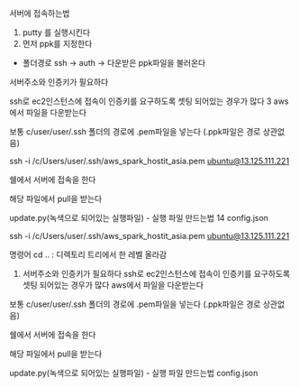 
서버에 접속하는법 
1. putty 를 실행시킨다 
2. 먼저 ppk를 지정한다 
  - 폴더경로 ssh -> auth -> 다운받은 ppk파일을 불러온다 

서버주소와 인증키가 필요하다 

ssh로 ec2인스턴스에 접속이 인증키를 요구하도록 셋팅 되어있는 경우가 많다 
3
aws에서 파일을 다운받는다 


보통 c/user/user/.ssh 폴더의 경로에 .pem파일을 넣는다 (.ppk파일은 경로 상관없음)

​ssh -i /c/Users/user/.ssh/aws_spark_hostit_asia.pem ubuntu@13.125.111.221

쉘에서 서버에 접속을 한다 


해당 파일에서 pull을 받는다 

update.py(녹색으로 되어있는 실행파일) - 실행 파일 만드는법
14
config.json 

 ssh -i /c/Users/user/.ssh/aws_spark_hostit_asia.pem ubuntu@13.125.111.221

명령어 
cd .. : 디렉토리 트리에서 한 레벨 올라감 


1. 서버주소와 인증키가 필요하다 
ssh로 ec2인스턴스에 접속이 인증키를 요구하도록 셋팅 되어있는 경우가 많다 
aws에서 파일을 다운받는다 

보통 c/user/user/.ssh 폴더의 경로에 .pem파일을 넣는다 (.ppk파일은 경로 상관없음)



쉘에서 서버에 접속을 한다 

해당 파일에서 pull을 받는다 

update.py(녹색으로 되어있는 실행파일) - 실행 파일 만드는법
config.json 
